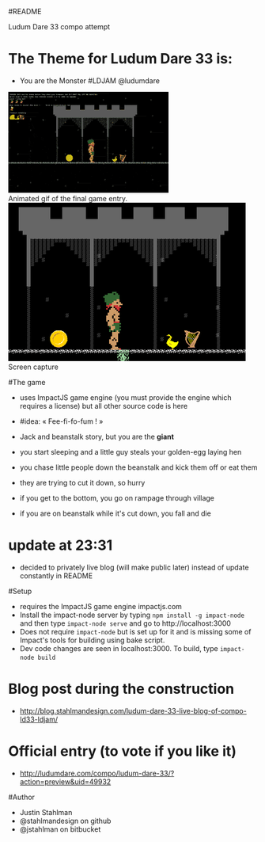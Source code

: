 #README

Ludum Dare 33 compo attempt


# The Theme for Ludum Dare 33 is:

- You are the Monster #LDJAM @ludumdare

<img src="./ffff.gif"/>
<figcaption>
Animated gif of the final game entry.
</figcaption>

<img src="./ffff.png"/>
<figcaption>
Screen capture
</figcaption>

#The game

- uses ImpactJS game engine (you must provide the engine which requires a license) but all other source code is here

- #idea: « Fee-fi-fo-fum ! »
- Jack and beanstalk story, but you are the **giant**
- you start sleeping and a little guy steals your golden-egg laying hen
- you chase little people down the beanstalk and kick them off or eat them
- they are trying to cut it down, so hurry
- if you get to the bottom, you go on rampage through village
- if you are on beanstalk while it's cut down, you fall and die

# update at 23:31
- decided to privately live blog (will make public later) instead of update constantly in README

#Setup
- requires the ImpactJS game engine impactjs.com
- Install the impact-node server by typing ```npm install -g impact-node``` and then type ```impact-node serve``` and go to http://localhost:3000
- Does not require ```impact-node``` but is set up for it and is missing some of Impact's tools for building using bake script.
- Dev code changes are seen in localhost:3000. To build, type ```impact-node build```</li>
</ul>

# Blog post during the construction
- http://blog.stahlmandesign.com/ludum-dare-33-live-blog-of-compo-ld33-ldjam/

# Official entry (to vote if you like it)
- http://ludumdare.com/compo/ludum-dare-33/?action=preview&uid=49932


#Author

- Justin Stahlman
- @stahlmandesign on github
- @jstahlman on bitbucket
